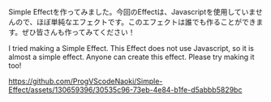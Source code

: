Simple Effectを作ってみました。今回のEffectは、Javascriptを使用していませんので、ほぼ単純なエフェクトです。このエフェクトは誰でも作ることができます。ぜひ皆さんも作ってみてください！

I tried making a Simple Effect. This Effect does not use Javascript, so it is almost a simple effect. Anyone can create this effect. Please try making it too!

https://github.com/ProgVScodeNaoki/Simple-Effect/assets/130659396/30535c96-73eb-4e84-b1fe-d5abbb5829bc
